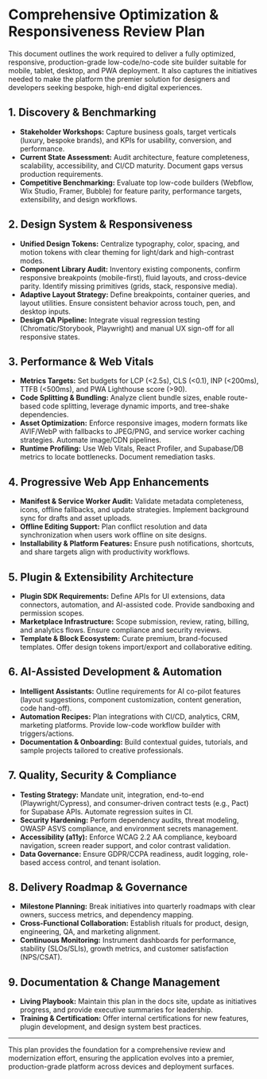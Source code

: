 # Comprehensive Optimization & Responsiveness Review Plan

This document outlines the work required to deliver a fully optimized, responsive, production-grade low-code/no-code site builder suitable for mobile, tablet, desktop, and PWA deployment. It also captures the initiatives needed to make the platform the premier solution for designers and developers seeking bespoke, high-end digital experiences.

## 1. Discovery & Benchmarking
- **Stakeholder Workshops:** Capture business goals, target verticals (luxury, bespoke brands), and KPIs for usability, conversion, and performance.
- **Current State Assessment:** Audit architecture, feature completeness, scalability, accessibility, and CI/CD maturity. Document gaps versus production requirements.
- **Competitive Benchmarking:** Evaluate top low-code builders (Webflow, Wix Studio, Framer, Bubble) for feature parity, performance targets, extensibility, and design workflows.

## 2. Design System & Responsiveness
- **Unified Design Tokens:** Centralize typography, color, spacing, and motion tokens with clear theming for light/dark and high-contrast modes.
- **Component Library Audit:** Inventory existing components, confirm responsive breakpoints (mobile-first), fluid layouts, and cross-device parity. Identify missing primitives (grids, stack, responsive media).
- **Adaptive Layout Strategy:** Define breakpoints, container queries, and layout utilities. Ensure consistent behavior across touch, pen, and desktop inputs.
- **Design QA Pipeline:** Integrate visual regression testing (Chromatic/Storybook, Playwright) and manual UX sign-off for all responsive states.

## 3. Performance & Web Vitals
- **Metrics Targets:** Set budgets for LCP (<2.5s), CLS (<0.1), INP (<200ms), TTFB (<500ms), and PWA Lighthouse score (>90).
- **Code Splitting & Bundling:** Analyze client bundle sizes, enable route-based code splitting, leverage dynamic imports, and tree-shake dependencies.
- **Asset Optimization:** Enforce responsive images, modern formats like AVIF/WebP with fallbacks to JPEG/PNG, and service worker caching strategies. Automate image/CDN pipelines.
- **Runtime Profiling:** Use Web Vitals, React Profiler, and Supabase/DB metrics to locate bottlenecks. Document remediation tasks.

## 4. Progressive Web App Enhancements
- **Manifest & Service Worker Audit:** Validate metadata completeness, icons, offline fallbacks, and update strategies. Implement background sync for drafts and asset uploads.
- **Offline Editing Support:** Plan conflict resolution and data synchronization when users work offline on site designs.
- **Installability & Platform Features:** Ensure push notifications, shortcuts, and share targets align with productivity workflows.

## 5. Plugin & Extensibility Architecture
- **Plugin SDK Requirements:** Define APIs for UI extensions, data connectors, automation, and AI-assisted code. Provide sandboxing and permission scopes.
- **Marketplace Infrastructure:** Scope submission, review, rating, billing, and analytics flows. Ensure compliance and security reviews.
- **Template & Block Ecosystem:** Curate premium, brand-focused templates. Offer design tokens import/export and collaborative editing.

## 6. AI-Assisted Development & Automation
- **Intelligent Assistants:** Outline requirements for AI co-pilot features (layout suggestions, component customization, content generation, code hand-off).
- **Automation Recipes:** Plan integrations with CI/CD, analytics, CRM, marketing platforms. Provide low-code workflow builder with triggers/actions.
- **Documentation & Onboarding:** Build contextual guides, tutorials, and sample projects tailored to creative professionals.

## 7. Quality, Security & Compliance
- **Testing Strategy:** Mandate unit, integration, end-to-end (Playwright/Cypress), and consumer-driven contract tests (e.g., Pact) for Supabase APIs. Automate regression suites in CI.
- **Security Hardening:** Perform dependency audits, threat modeling, OWASP ASVS compliance, and environment secrets management.
- **Accessibility (a11y):** Enforce WCAG 2.2 AA compliance, keyboard navigation, screen reader support, and color contrast validation.
- **Data Governance:** Ensure GDPR/CCPA readiness, audit logging, role-based access control, and tenant isolation.

## 8. Delivery Roadmap & Governance
- **Milestone Planning:** Break initiatives into quarterly roadmaps with clear owners, success metrics, and dependency mapping.
- **Cross-Functional Collaboration:** Establish rituals for product, design, engineering, QA, and marketing alignment.
- **Continuous Monitoring:** Instrument dashboards for performance, stability (SLOs/SLIs), growth metrics, and customer satisfaction (NPS/CSAT).

## 9. Documentation & Change Management
- **Living Playbook:** Maintain this plan in the docs site, update as initiatives progress, and provide executive summaries for leadership.
- **Training & Certification:** Offer internal certifications for new features, plugin development, and design system best practices.

---

This plan provides the foundation for a comprehensive review and modernization effort, ensuring the application evolves into a premier, production-grade platform across devices and deployment surfaces.

